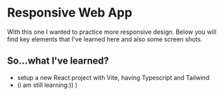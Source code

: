 # Responsive Web App

With this one I wanted to practice more responsive design. Below you will find key elements that I've learned here and also some screen shots.

## So...what I've learned?

- setup a new React project with Vite, having Typescript and Tailwind
- (i am still learning:)) )
